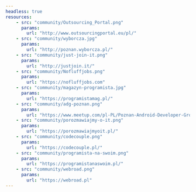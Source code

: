 ```yaml
---
headless: true
resources: 
    - src: "community/Outsourcing_Portal.png"
      params: 
        url: "http://www.outsourcingportal.eu/pl/"
    - src: "community/wyborcza.jpg"
      params: 
        url: "http://poznan.wyborcza.pl/"     
    - src: "community/just-join-it.png"
      params: 
        url: "http://justjoin.it/"     
    - src: "community/Nofluffjobs.png"
      params: 
        url: "https://nofluffjobs.com"     
    - src: "community/magazyn-programista.jpg"
      params: 
        url: "https://programistamag.pl/"     
    - src: "community/adg-poznan.png"
      params: 
        url: "https://www.meetup.com/pl-PL/Poznan-Android-Developer-Group/"     
    - src: "community/porozmawiajmy-o-it.png"
      params: 
        url: "https://porozmawiajmyoit.pl/"     
    - src: "community/codecouple.png"
      params: 
        url: "https://codecouple.pl/"     
    - src: "community/programista-na-swoim.png"
      params: 
        url: "https://programistanaswoim.pl/"
    - src: "community/webroad.png"
      params:
        url: "https://webroad.pl"
---
```

